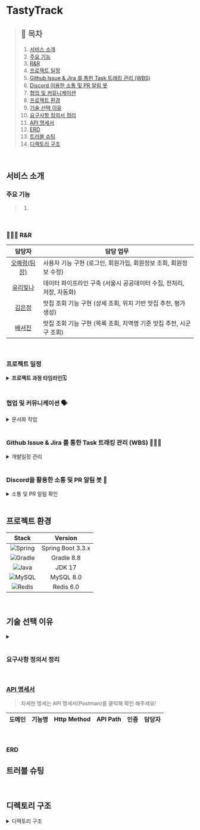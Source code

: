# TastyTrack

> ## 📝 목차
> 1. [서비스 소개](#서비스-소개)
> 2. [주요 기능](#주요-기능)
> 3. [R&R](#rr)
> 4. [프로젝트 일정](#프로젝트-일정)
> 5. [Github Issue & Jira 를 통한 Task 트래킹 관리 (WBS)](#github-issue--jira-를-통한-task-트래킹-관리-wbs)
> 6. [Discord 이용한 소통 및 PR 알림 봇](#discord-이용한-소통-및-pr-알림-봇)
> 7. [협업 및 커뮤니케이션](#협업-및-커뮤니케이션)
> 8. [프로젝트 환경](#프로젝트-환경)
> 9. [기술 선택 이유](#기술-선택-이유)
> 10. [요구사항 정의서 정리](#요구사항-정의서-정리)
> 11. [API 명세서](#api-명세서)
> 12. [ERD](#erd)
> 13. [트러블 슈팅](#트러블-슈팅)
> 14. [디렉토리 구조](#디렉토리-구조)


<br/>

## 서비스 소개



### 주요 기능

> 1. 

<br/>

### 👩🏻‍💻 R&R
| 담당자       | 담당 업무                                                 |
|:--------------:|----------------------------------------------------------|
| [오예령(팀장)](https://github.com/ohyeryung) | 사용자 기능 구현 (로그인, 회원가입, 회원정보 조회, 회원정보 수정)     |
| [유리빛나](https://github.com/ryuneng)       | 데이터 파이프라인 구축 (서울시 공공데이터 수집, 전처리, 저장, 자동화) |
| [김은정](https://github.com/fkznsha23)       | 맛집 조회 기능 구현 (상세 조회, 위치 기반 맛집 추천, 평가 생성)      |
| [배서진](https://github.com/bsjin1122)       | 맛집 조회 기능 구현 (목록 조회, 지역명 기준 맛집 추천, 시군구 조회)  |

<br>

### 프로젝트 일정
<details>
    <summary><b>프로젝트 과정 타임라인🗓</b></summary>
    - 프로젝트 기간: 2024.08.27 ~ 2024.09.02
    
</details>

<br>

### 협업 및 커뮤니케이션 🗣️ 

<details>
<summary>문서화 작업</summary>
<div markdown="1">
<figure class="half">  
    <a href=""><img src="" width="32%"></a>  
</figure>

</div>
</details>

<br/>

### Github Issue & Jira 를 통한 Task 트래킹 관리 (WBS) 🏃‍♀️‍➡️ 

<details>
<summary>개발일정 관리</summary>
<div markdown="1">


<p align="center">
    
</p>

</div>
</details>

<br/>

### Discord을 활용한 소통 및 PR 알림 봇 🤖 

<details>
<summary>소통 및 PR 알림 확인</summary>
<div markdown="1">


</div>
</details>

<br/>

## 프로젝트 환경

| Stack                                                                | Version            |
|:----------------------------------------------------------------------:|:-----------------:|
| ![Spring](https://img.shields.io/badge/spring-%236DB33F.svg?style=for-the-badge&logo=spring&logoColor=white)  | Spring Boot 3.3.x |
| ![Gradle](https://img.shields.io/badge/Gradle-02303A.svg?style=for-the-badge&logo=Gradle&logoColor=white)    | Gradle 8.8       |
| ![Java](https://img.shields.io/badge/java-%23ED8B00.svg?style=for-the-badge&logo=openjdk&logoColor=white)    | JDK 17           |
| ![MySQL](https://img.shields.io/badge/mysql-4479A1.svg?style=for-the-badge&logo=mysql&logoColor=white)       | MySQL 8.0        |
| ![Redis](https://img.shields.io/badge/redis-%23DD0031.svg?style=for-the-badge&logo=redis&logoColor=white)    | Redis 6.0        |

<br/>

## 기술 선택 이유

<details>
  <summary><b></b></summary>

</details>

<br>

### 요구사항 정의서 정리


<br/>

### [API 명세서](https://documenter.getpostman.com/view/20456478/2sAXjGcDg4)

 > 자세한 명세는 API 명세서(Postman)를 클릭해 확인 해주세요!

| 도메인 | 기능명               | Http Method | API Path                       | 인증 | 담당자        |
|--------|----------------------|-------------|--------------------------------|------|---------------|



<br>

### ERD


## 트러블 슈팅
<p></p>
<br>

## 디렉토리 구조
<details><summary>디렉토리 구조</summary>

```text

```

<br>
    
```text

``` 
</details>
